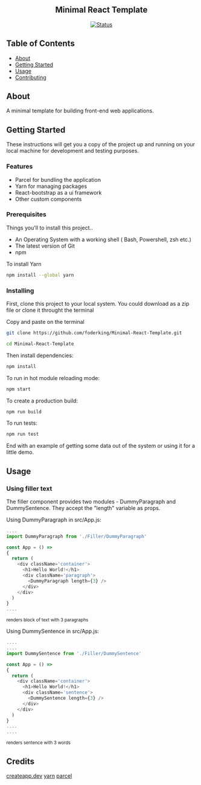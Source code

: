 <h2 align="center">Minimal React Template</h2>

<div align="center">

  [![Status](https://img.shields.io/badge/status-active-success.svg)]() 

</div>




## Table of Contents

+ [About](#about)
+ [Getting Started](#getting_started)
+ [Usage](#usage)
+ [Contributing](../CONTRIBUTING.md)

## About <a name = "about"></a>

A minimal template for building front-end web applications.

## Getting Started <a name = "getting_started"></a>

These instructions will get you a copy of the project up and running on your local machine for development and testing purposes.

### Features

+ Parcel for bundling the application
+ Yarn for managing packages
+ React-bootstrap as a ui framework
+ Other custom components

### Prerequisites

Things you'll to install this project..

+ An Operating System with a working shell ( Bash, Powershell, zsh etc.)
+ The latest version of Git
+ npm

To install Yarn
```sh
npm install --global yarn
```


### Installing

First, clone this project to your local system. You could download as a zip file or clone it throught the terminal

Copy and paste on the terminal

```sh
git clone https://github.com/foderking/Minimal-React-Template.git

cd Minimal-React-Template
```

Then install dependencies:

```sh
npm install
```

To run in hot module reloading mode:

```sh
npm start
```

To create a production build:

```sh
npm run build
```

To run tests:

```sh
npm run test
```

End with an example of getting some data out of the system or using it for a little demo.

## Usage <a name = "usage"></a>

### Using filler text

The filler component provides two modules - DummyParagraph and DummySentence.
They accept the "length" variable as props.

Using DummyParagraph in src/App.js:

```js
....
import DummyParagraph from './Filler/DummyParagraph'

const App = () =>
{
  return (
    <div className='container'>
      <h1>Hello World!</h1>
      <div className='paragraph'>
        <DummyParagraph length={3} />
      </div>
    </div>
  )
}
....
```
<sub>renders block of text with 3 paragraphs</sub>

Using DummySentence in src/App.js:

```js
....
....
import DummySentence from './Filler/DummySentence'

const App = () =>
{
  return (
    <div className='container'>
      <h1>Hello World!</h1>
      <div className='sentence'>
        <DummySentence length={3} />
      </div>
    </div>
  )
}
....
....
```

<sub>renders sentence with 3 words</sub>

## Credits

[createapp.dev](https://createapp.dev/)
[yarn](https://classic.yarnpkg.com/en/)
[parcel](https://parceljs.org/)
